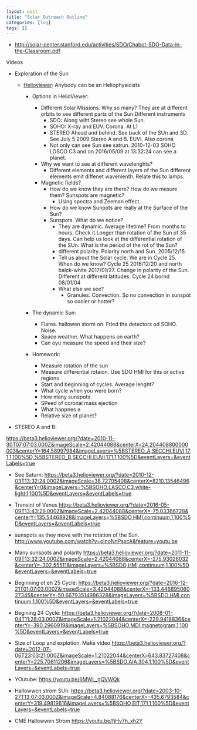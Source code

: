 ```yaml
---
layout: post
title: "Solar Outreach Outline"
categories: [log]
tags: []
---
```




- http://solar-center.stanford.edu/activities/SDO/Chabot-SDO-Data-in-the-Classroom.pdf


Videos

- Exploration of the Sun
	- [Helioviewer](https://www.helioviewer.org/): Anybody can be an Heliophysicists 
		- Options in HelioViewer:
			- Different Solar Missions. Why so many? They are at different orbits to see different parts of the Sun.Different instruments
				- SDO: Along wiht Stereo see whole Sun.  
				- SOHO: X-ray and EUV. Corona. At L1
				- STEREO Ahead and behind. See back of the SUn and 3D. See July 5 2009 Stereo A and B. EUVI. Also corona
				- Not only can see Sun see satrun.  2010-12-03 SOHO LOSCO C3 and on 2016/05/09 at 13:32:24 can see a planet. 
			- Why we want to see at different wavelenghts?
				- Different elements and different layers of the Sun different elements emit diffenet wavenlenth. Relate this to lamps. 
			- Magnetic fields?
				- How do we know they are there? How do we mesure them?  Sunspots are magnetic?
					- Using spectra and Zeeman effect. 
				- How do we know Sunpots are really at the Surface of the Sun? 
				- Sunspots. What do we notice?
					- They are dynamic. Average lifetime? From months to hours. Check it.Longer than rotation of the Sun of 35 days. Can help us look at the differential rotation of the SUn. What is the period of the rot of the Sun? 
					- different polarity. Polarity north and Sun. 2005/12/15
					- Tell us about the Solar cycle. We are in Cycle 25. When do we know?  Cycle 25 2016/12/20 and north balck-white 2017/01/27. Change in polarity of the Sun. Different at different latitudes. Cycle 24 bornd 08/01/04
					- What else we see?
						- Granules. Convection. So no convection in sunspot so cooler or hotter?
		- The dynamic Sun:
			- Flares. hallowen storm on. Fried the detectors od SOHO. Noise. 
			- Space weather. What happens on earth?
			- Can oyu measure the speed and their size?

		- Homework:
			- Measure rotation of the sun
			- Measure differential rotaion. Use SDO HMI for this or active regions
			- Start and beginning of cycles. Average lenght?
			- What cycle when you were born?
			- How many sunspots
			- SPeed of coronal mass ejection
			- What happnes e 
			- Relative size of planet?


- STEREO A and B: 

https://beta3.helioviewer.org/?date=2010-11-30T07:07:03.000Z&imageScale=2.42044088&centerX=24.204408800000003&centerY=164.58997984&imageLayers=%5BSTEREO_A,SECCHI,EUVI,171,1,100%5D,%5BSTEREO_B,SECCHI,EUVI,171,1,100%5D&eventLayers=&eventLabels=true

- See Saturn: 
https://beta3.helioviewer.org/?date=2010-12-03T13:32:24.000Z&imageScale=38.72705408&centerX=8210.13546496&centerY=0&imageLayers=%5BSOHO,LASCO,C3,white-light,1,100%5D&eventLayers=&eventLabels=true

- Transint of Venus
https://beta3.helioviewer.org/?date=2016-05-09T13:43:29.000Z&imageScale=2.42044088&centerX=-75.03366728&centerY=135.54468928&imageLayers=%5BSDO,HMI,continuum,1,100%5D&eventLayers=&eventLabels=true

- sunspots as they move with the rotation of the Sun. 
http://www.youtube.com/watch?v=oInoNnPsxcA&feature=youtu.be


- Many sunspots and polarity
https://beta3.helioviewer.org/?date=2011-11-09T13:32:24.000Z&imageScale=2.42044088&centerX=-275.93026032&centerY=-302.55511&imageLayers=%5BSDO,HMI,continuum,1,100%5D&eventLayers=&eventLabels=true


- Beginning ot eh 25 Cycle:
https://beta3.helioviewer.org/?date=2016-12-21T01:07:03.000Z&imageScale=3.42044088&centerX=-133.44689506027345&centerY=-50.66793514986328&imageLayers=%5BSDO,HMI,continuum,1,100%5D&eventLayers=&eventLabels=true

- Begining 24 Cycle:
https://beta3.helioviewer.org/?date=2008-01-04T11:28:03.000Z&imageScale=1.21022044&centerX=-229.9418836&centerY=-390.2960919&imageLayers=%5BSOHO,MDI,magnetogram,1,100%5D&eventLayers=&eventLabels=true

- Size of Loop and explotion. Make video
https://beta3.helioviewer.org/?date=2012-07-06T23:03:21.000Z&imageScale=1.21022044&centerX=643.83727408&centerY=225.70611206&imageLayers=%5BSDO,AIA,304,1,100%5D&eventLayers=&eventLabels=true

- YOutube:
https://youtu.be/6MWL_gQVWQk

- Hallowwen strom SUn:
https://beta3.helioviewer.org/?date=2003-10-27T13:07:03.000Z&imageScale=4.84088176&centerX=-435.6793584&centerY=319.49819616&imageLayers=%5BSOHO,EIT,171,1,100%5D&eventLayers=&eventLabels=true

- CME Hallowwen Strom
https://youtu.be/fjHv7h_xh2Y
